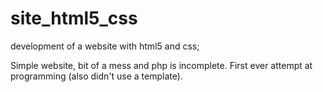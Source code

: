 # site_html5_css
development of a website with html5 and css;

Simple website, bit of a mess and php is incomplete. First ever attempt at programming (also didn't use a template).

